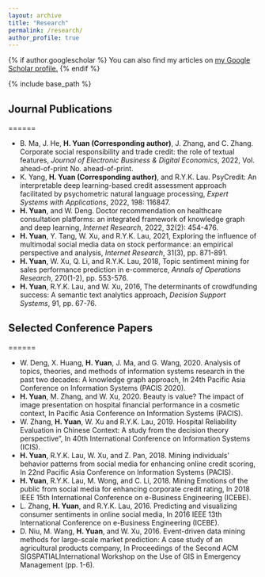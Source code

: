 ```yaml
---
layout: archive
title: "Research"
permalink: /research/
author_profile: true
---
```


{% if author.googlescholar %}
  You can also find my articles on <u><a href="{{author.googlescholar}}">my Google Scholar profile</a>.</u>
{% endif %}

{% include base_path %}


## Journal Publications
======
* B. Ma, J. He, <b>H. Yuan (Corresponding author)</b>, J. Zhang, and C. Zhang.  Corporate social responsibility and trade credit: the role of textual features, <i>Journal of Electronic Business & Digital Economics</i>, 2022, Vol. ahead-of-print No. ahead-of-print.
* K. Yang, <b>H. Yuan (Corresponding author)</b>, and R.Y.K. Lau. PsyCredit: An interpretable deep learning-based credit assessment approach facilitated by psychometric natural language processing, <i>Expert Systems with Applications</i>, 2022, 198: 116847.
* <b>H. Yuan</b>, and W. Deng. Doctor recommendation on healthcare consultation platforms: an integrated framework of knowledge graph and deep learning, <i>Internet Research</i>, 2022, 32(2): 454-476.
* <b>H. Yuan</b>, Y. Tang,  W. Xu, and R.Y.K. Lau, 2021, Exploring the influence of multimodal social media data on stock performance: an empirical perspective and analysis, <i>Internet Research</i>, 31(3), pp. 871-891. 
* <b>H. Yuan</b>, W. Xu, Q. Li, and R.Y.K. Lau, 2018, Topic sentiment mining for sales performance prediction in e-commerce, <i>Annals of Operations Research</i>, 270(1-2), pp. 553-576. 
* <b>H. Yuan</b>, R.Y.K. Lau, and W. Xu, 2016, The determinants of crowdfunding success: A semantic text analytics approach, <i>Decision Support Systems</i>, 91, pp. 67-76.  


## Selected Conference Papers
======
* W. Deng,  X. Huang, <b>H. Yuan</b>,  J. Ma,  and G. Wang, 2020. Analysis of topics, theories, and methods of information systems research in the past two decades: A knowledge graph approach, In 24th Pacific Asia Conference on Information Systems (PACIS 2020).
* <b>H. Yuan</b>, M. Zhang, and W. Xu, 2020. Beauty is value? The impact of image presentation on hospital financial performance in a cosmetic context, In Pacific Asia Conference on Information Systems (PACIS).
* W. Zhang, <b>H. Yuan</b>, W. Xu and R.Y.K. Lau, 2019. Hospital Reliability Evaluation in Chinese Context: A study from the decision theory perspective”, In 40th International Conference on Information Systems (ICIS).
* <b>H. Yuan</b>, R.Y.K. Lau, W. Xu, and Z. Pan, 2018. Mining individuals’ behavior patterns from social media for enhancing online credit scoring, In 22nd Pacific Asia Conference on Information Systems (PACIS).
* <b>H. Yuan</b>, R.Y.K. Lau, M. Wong, and C. Li, 2018. Mining Emotions of the public from social media for enhancing corporate credit rating, In 2018 IEEE 15th International Conference on e-Business Engineering (ICEBE).
* L. Zhang, <b>H. Yuan</b>, and R.Y.K. Lau, 2016. Predicting and visualizing consumer sentiments in online social media, In 2016 IEEE 13th International Conference on e-Business Engineering (ICEBE).
* D. Niu,  M. Wang,  <b>H. Yuan</b>, and W. Xu, 2016. Event-driven data mining methods for large-scale market prediction: A case study of an agricultural products company, In Proceedings of the Second ACM SIGSPATIALInternational Workshop on the Use of GIS in Emergency Management (pp. 1-6).


